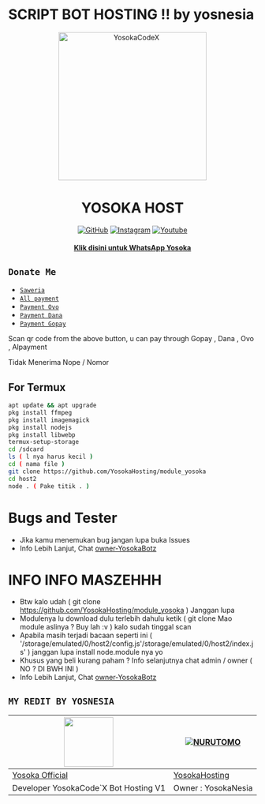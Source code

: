 # SCRIPT BOT HOSTING !! by yosnesia


<div align="center">
<img src="https://i.ibb.co/8zqD0Nx/IMG-20220810-WA0169.jpg" alt="YosokaCodeX" width="300" />

</p>
<h1 align="center">YOSOKA HOST</h1>

>
>
>
</div>
<p align="center">
  <a href="https://github.com/YosokaHosting"><img title="GitHub" src="https://img.shields.io/badge/Github-ramlaidi.svg?style=for-the-badge&logo=github" /></a>
  <a href="httts://instagram.com/yosoka_hosting"><img title="Instagram " src="https://img.shields.io/badge/Instagram-yosoka.svg?style=for-the-badge&logo=instagram" /></a>
  <a href="https://youtube.com/channel/UCh6zcsGjETF83ocmz4gvCHg"><img title="Youtube" src="https://img.shields.io/badge/Youtube-YosokaNesia.svg?style=for-the-badge&logo=youtube" /></a>
  <h4 align="center">
  <a
  <a href="https://wa.me/6285891634201">Klik disini untuk WhatsApp Yosoka </a>
</h4>
</p>

## ```Donate Me```

- [`Saweria`](https://saweria.co/yosoka)
- [`All payment`](https://telegra.ph/YosokaHosting-07-18)
- [`Payment Ovo`](https://telegra.ph/Yosoka---Ovo-07-18)
- [`Payment Dana`](https://telegra.ph/Yosoka---Dana-07-18)
- [`Payment Gopay`](https://telegra.ph/YosokaHosting-07-18-2)

<p align="left">
Scan qr code from the above button, u can pay through Gopay , Dana , Ovo , Alpayment </p>
<p align="left"> Tidak
Menerima Nope / Nomor</p>

## For Termux
```bash
apt update && apt upgrade
pkg install ffmpeg
pkg install imagemagick
pkg install nodejs
pkg install libwebp
termux-setup-storage
cd /sdcard
ls ( l nya harus kecil )
cd ( nama file )
git clone https://github.com/YosokaHosting/module_yosoka
cd host2
node . ( Pake titik . )
```

# Bugs and Tester
* Jika kamu menemukan bug jangan lupa buka Issues
* Info Lebih Lanjut, Chat [owner-YosokaBotz](https://wa.me/6285891634201)

# INFO INFO MASZEHHH
* Btw kalo udah ( git clone https://github.com/YosokaHosting/module_yosoka ) Janggan lupa
* Modulenya lu download dulu terlebih dahulu ketik ( git clone Mao module aslinya ? Buy lah :v ) kalo sudah tinggal scan
* Apabila masih terjadi bacaan seperti ini ( '/storage/emulated/0/host2/config.js'/storage/emulated/0/host2/index.js' ) janggan lupa install node.module nya yo
* Khusus yang beli kurang paham ? Info selanjutnya chat admin / owner ( NO ? DI BWH INI )
* Info Lebih Lanjut, Chat [owner-YosokaBotz](https://wa.me/6285891634201)


## ``` MY REDIT BY YOSNESIA ``` ##
<a href="https://github.com/YosokaHosting"><img src="https://i.ibb.co/f8JTyth/hisoka.jpg?size=100" width="100" height="100"></a> | [![NURUTOMO](https://i.ibb.co/f8JTyth/hisoka.jpg?size=100)](https://github.com/YosokaHosting) 
---|---
[Yosoka Official](https://github.com/YosokaHosting)  | [YosokaHosting](https://github.com/YosokaHosting)
Developer YosokaCode`X Bot Hosting V1 | Owner : YosokaNesia |
